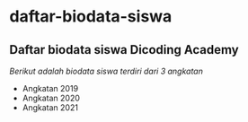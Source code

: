 daftar-biodata-siswa
==
Daftar biodata siswa Dicoding Academy
--
*Berikut adalah biodata siswa terdiri dari 3 angkatan*
- Angkatan 2019
- Angkatan 2020
- Angkatan 2021
